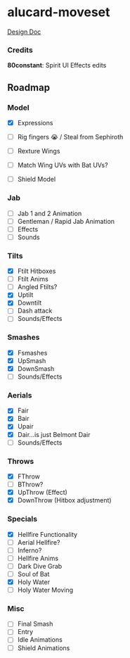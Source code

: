 # alucard-moveset

[Design Doc](https://docs.google.com/document/d/1GTgq4NNwgGAbjD-_LC7m4ab_V4OuEZvZKC98tjZOiLA/edit?usp=sharing)

### Credits

**80constant**: Spirit UI Effects edits

## Roadmap

### Model

- [X] Expressions
- [ ] Rig fingers 😭 / Steal from Sephiroth 
- [ ] Rexture Wings
- [ ] Match Wing UVs with Bat UVs?

- [ ] Shield Model

### Jab
- [ ] Jab 1 and 2 Animation
- [ ] Gentleman / Rapid Jab Animation
- [ ] Effects
- [ ] Sounds

### Tilts
- [X] Ftilt Hitboxes
- [ ] Ftilt Anims
- [ ] Angled Ftilts?
- [X] Uptilt
- [X] Downtilt
- [ ] Dash attack
- [ ] Sounds/Effects

### Smashes
- [X] Fsmashes
- [X] UpSmash 
- [X] DownSmash
- [ ] Sounds/Effects

### Aerials
- [X] Fair
- [X] Bair
- [X] Upair
- [X] Dair...is just Belmont Dair
- [ ] Sounds/Effects

### Throws
- [X] FThrow
- [ ] BThrow?
- [X] UpThrow (Effect)
- [X] DownThrow (Hitbox adjustment)

### Specials
- [X] Hellfire Functionality
- [ ] Aerial Hellfire?
- [ ] Inferno?
- [ ] Hellfire Anims
- [ ] Dark Dive Grab
- [ ] Soul of Bat
- [X] Holy Water
- [ ] Holy Water Moving

### Misc
- [ ] Final Smash
- [ ] Entry
- [ ] Idle Animations
- [ ] Shield Animations